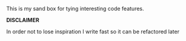 This is my sand box for tying interesting code features.


**DISCLAIMER**	

In order not to lose inspiration I
write fast so  it can be refactored later 